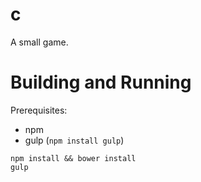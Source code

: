 # c

A small game.

# Building and Running

Prerequisites:
* npm
* gulp (`npm install gulp`)

```
npm install && bower install
gulp
```